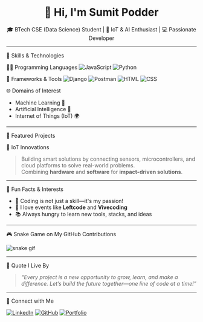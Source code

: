 <h1 align="center">👋 Hi, I'm Sumit Podder</h1>
<p align="center">
  🎓 BTech CSE (Data Science) Student | 🧠 IoT & AI Enthusiast | 💻 Passionate Developer
</p>

---

🚀 Skills & Technologies

🧑‍💻 Programming Languages
![JavaScript](https://img.shields.io/badge/-JavaScript-F7DF1E?logo=javascript&logoColor=000&style=for-the-badge)
![Python](https://img.shields.io/badge/-Python-3776AB?logo=python&logoColor=fff&style=for-the-badge)

🧰 Frameworks & Tools
![Django](https://img.shields.io/badge/-Django-092E20?logo=django&logoColor=fff&style=for-the-badge)
![Postman](https://img.shields.io/badge/-Postman-FF6C37?logo=postman&logoColor=fff&style=for-the-badge)
![HTML](https://img.shields.io/badge/-HTML5-E34F26?logo=html5&logoColor=fff&style=for-the-badge)
![CSS](https://img.shields.io/badge/-CSS3-1572B6?logo=css3&logoColor=fff&style=for-the-badge)

🌐 Domains of Interest
- Machine Learning 🧠
- Artificial Intelligence 🤖
- Internet of Things (IoT) 🌍

---

🌟 Featured Projects

🔌 IoT Innovations
> Building smart solutions by connecting sensors, microcontrollers, and cloud platforms to solve real-world problems.  
> Combining **hardware** and **software** for **impact-driven solutions**.

---

🧠 Fun Facts & Interests

- 🎯 Coding is not just a skill—it's my passion!
- 👾 I love events like **Leftcode** and **Vivecoding**
- 📚 Always hungry to learn new tools, stacks, and ideas

---

🎮 Snake Game on My GitHub Contributions

![snake gif](https://github.com/sumitpodder/sumitpodder/blob/output/github-contribution-grid-snake.svg)

---

💬 Quote I Live By

> _“Every project is a new opportunity to grow, learn, and make a difference. Let’s build the future together—one line of code at a time!”_

---

🔗 Connect with Me

[![LinkedIn](https://img.shields.io/badge/-LinkedIn-blue?style=for-the-badge&logo=linkedin)](https://www.linkedin.com/in/sumitpodder)
[![GitHub](https://img.shields.io/badge/-GitHub-181717?style=for-the-badge&logo=github)](https://github.com/sumitpodder)
[![Portfolio](https://img.shields.io/badge/-Portfolio-000?style=for-the-badge&logo=vercel&logoColor=white)](https://your-portfolio-link.com)

